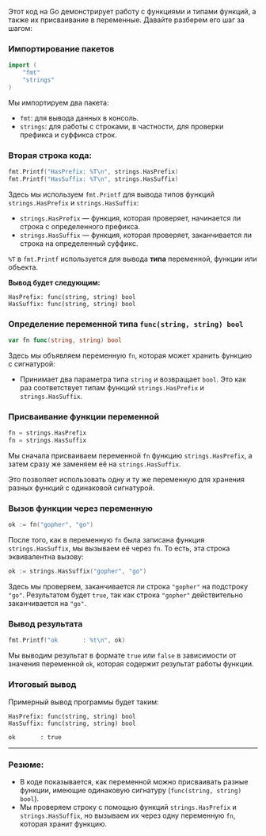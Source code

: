 Этот код на Go демонстрирует работу с функциями и типами функций, а также их присваивание в переменные. Давайте разберем его шаг за шагом:

### Импортирование пакетов

```go
import (
	"fmt"
	"strings"
)
```
Мы импортируем два пакета:
- `fmt`: для вывода данных в консоль.
- `strings`: для работы с строками, в частности, для проверки префикса и суффикса строк.

### Вторая строка кода:
```go
fmt.Printf("HasPrefix: %T\n", strings.HasPrefix)
fmt.Printf("HasSuffix: %T\n", strings.HasSuffix)
```
Здесь мы используем `fmt.Printf` для вывода типов функций `strings.HasPrefix` и `strings.HasSuffix`:
- `strings.HasPrefix` — функция, которая проверяет, начинается ли строка с определенного префикса.
- `strings.HasSuffix` — функция, которая проверяет, заканчивается ли строка на определенный суффикс.

`%T` в `fmt.Printf` используется для вывода **типа** переменной, функции или объекта.

**Вывод будет следующим:**
```
HasPrefix: func(string, string) bool
HasSuffix: func(string, string) bool
```

### Определение переменной типа `func(string, string) bool`

```go
var fn func(string, string) bool
```
Здесь мы объявляем переменную `fn`, которая может хранить функцию с сигнатурой:
- Принимает два параметра типа `string` и возвращает `bool`. Это как раз соответствует типам функций `strings.HasPrefix` и `strings.HasSuffix`.

### Присваивание функции переменной

```go
fn = strings.HasPrefix
fn = strings.HasSuffix
```
Мы сначала присваиваем переменной `fn` функцию `strings.HasPrefix`, а затем сразу же заменяем её на `strings.HasSuffix`.

Это позволяет использовать одну и ту же переменную для хранения разных функций с одинаковой сигнатурой.

### Вызов функции через переменную

```go
ok := fn("gopher", "go")
```
После того, как в переменную `fn` была записана функция `strings.HasSuffix`, мы вызываем её через `fn`. То есть, эта строка эквивалентна вызову:

```go
ok := strings.HasSuffix("gopher", "go")
```

Здесь мы проверяем, заканчивается ли строка `"gopher"` на подстроку `"go"`. Результатом будет `true`, так как строка `"gopher"` действительно заканчивается на `"go"`.

### Вывод результата

```go
fmt.Printf("ok       : %t\n", ok)
```
Мы выводим результат в формате `true` или `false` в зависимости от значения переменной `ok`, которая содержит результат работы функции.

### Итоговый вывод

Примерный вывод программы будет таким:

```
HasPrefix: func(string, string) bool
HasSuffix: func(string, string) bool

ok       : true
```

---

### Резюме:
- В коде показывается, как переменной можно присваивать разные функции, имеющие одинаковую сигнатуру (`func(string, string) bool`).
- Мы проверяем строку с помощью функций `strings.HasPrefix` и `strings.HasSuffix`, но вызываем их через одну переменную `fn`, которая хранит функцию.
